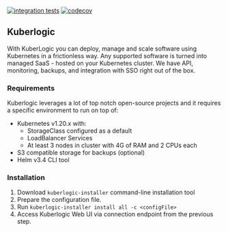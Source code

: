 [![integration tests](https://github.com/kuberlogic/kuberlogic/actions/workflows/test.yaml/badge.svg?branch=master)](https://github.com/kuberlogic/kuberlogic/actions/workflows/test.yaml)
[![codecov](https://codecov.io/gh/kuberlogic/operator/branch/master/graph/badge.svg?token=VRWDPT0EIC)](https://codecov.io/gh/kuberlogic/operator)

## Kuberlogic
With KuberLogic you can deploy, manage and scale software using Kubernetes in a frictionless way. Any supported software is turned into managed SaaS - hosted on your Kubernetes cluster. We have API, monitoring, backups, and integration with SSO right out of the box.

### Requirements
Kuberlogic leverages a lot of top notch open-source projects and it requires a specific environment to run on top of:
* Kubernetes v1.20.x with:
   * StorageClass configured as a default
   * LoadBalancer Services
   * At least 3 nodes in cluster with 4G of RAM and 2 CPUs each
* S3 compatible storage for backups (optional)
* Helm v3.4 CLI tool

### Installation

1. Download `kuberlogic-installer` command-line installation tool
2. Prepare the configuration file.
3. Run `kuberlogic-installer install all -c <configFile>`
4. Access Kuberlogic Web UI via connection endpoint from the previous step.
